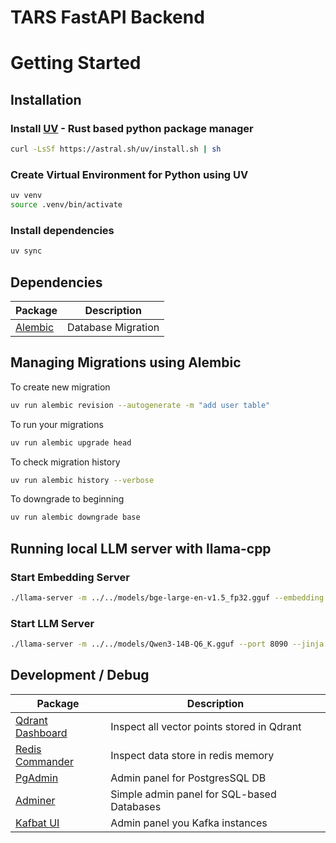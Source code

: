 # TARS FastAPI Backend

# Getting Started

## Installation

### Install [UV](https://docs.astral.sh/uv/) - Rust based python package manager

```bash
curl -LsSf https://astral.sh/uv/install.sh | sh
```

### Create Virtual Environment for Python using UV

```bash
uv venv
source .venv/bin/activate
```

### Install dependencies

```bash
uv sync
```

## Dependencies

| Package | Description |
| ------- | ----------- |
| [Alembic](https://alembic.sqlalchemy.org/en/latest/) | Database Migration |

## Managing Migrations using Alembic

To create new migration

```bash
uv run alembic revision --autogenerate -m "add user table"
```

To run your migrations

```bash
uv run alembic upgrade head
```

To check migration history

```bash
uv run alembic history --verbose
```

To downgrade to beginning

```bash
uv run alembic downgrade base
```
 
## Running local LLM server with llama-cpp

### Start Embedding Server

```sh
./llama-server -m ../../models/bge-large-en-v1.5_fp32.gguf --embedding --pooling cls -ub 8192 --port 9090
```

### Start LLM Server

```sh
./llama-server -m ../../models/Qwen3-14B-Q6_K.gguf --port 8090 --jinja -ngl 35
```

## Development / Debug

| Package | Description |
| ------- | ----------- |
| [Qdrant Dashboard](http://localhost:6333/dashboard) | Inspect all vector points stored in Qdrant |
| [Redis Commander](http://localhost:8082/) | Inspect data store in redis memory |
| [PgAdmin](http://localhost:5050/) | Admin panel for PostgresSQL DB |
| [Adminer](http://localhost:8080/) | Simple admin panel for SQL-based Databases |
| [Kafbat UI](http://localhost:8081/) | Admin panel you Kafka instances |